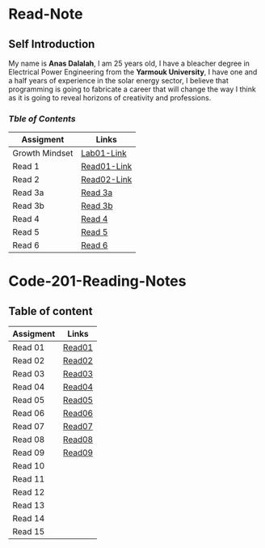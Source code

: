 # Read-Note

## Self Introduction

My name is **Anas Dalalah**, I am 25 years old, I have a bleacher degree in Electrical Power Engineering from the **Yarmouk University**, I have one and a half years of experience in the solar energy sector, I believe that programming is going to fabricate a career that will change the way I think as it is going to reveal horizons of creativity and professions.

### *Tble of Contents*

| Assigment   |Links |
| ----------- | ----------- |
| Growth Mindset    | [Lab01-Link](https://anasdalalaah.github.io/reading-notes/Lab01)       |
|Read 1 | [Read01-Link](https://anasdalalaah.github.io/reading-notes/Read01)        |
| Read 2|[Read02-Link](https://anasdalalaah.github.io/reading-notes/Read02)|
| Read 3a|[Read 3a](https://anasdalalaah.github.io/Read03/)|
| Read 3b| [Read 3b](https://anasdalalaah.github.io/Read03b/CCS)|
| Read 4 |[Read 4](https://anasdalalaah.github.io/reading-notes/Read04)|
| Read 5| [Read 5](https://anasdalalaah.github.io/reading-notes/Read05)|
| Read 6 |[Read 6](https://anasdalalaah.github.io/reading-notes/Read06)|
  

# Code-201-Reading-Notes


## Table of content 

| Assigment   | Links |
| ----------- | ----------- |
| Read 01 | [Read01](https://anasdalalaah.github.io/reading-notes/Read01-201)|
| Read 02 | [Read02](https://anasdalalaah.github.io/reading-notes/Class2)|
| Read 03 | [Read03](https://anasdalalaah.github.io/reading-notes/Class03) |
| Read 04 | [Read04](https://anasdalalaah.github.io/reading-notes/Class04) |
| Read 05 | [Read05](https://anasdalalaah.github.io/reading-notes/Class05) |
| Read 06 | [Read06](https://anasdalalaah.github.io/reading-notes/Class06) |
| Read 07 | [Read07](https://anasdalalaah.github.io/reading-notes/Classes) |
| Read 08 |  [Read08](https://anasdalalaah.github.io/reading-notes/Classe08)|
| Read 09 | [Read09](https://anasdalalaah.github.io/reading-notes/Class09) |
| Read 10 |  |
| Read 11 |  |
| Read 12 |  |
| Read 13 |  |
| Read 14 |  |
| Read 15 |  | 

